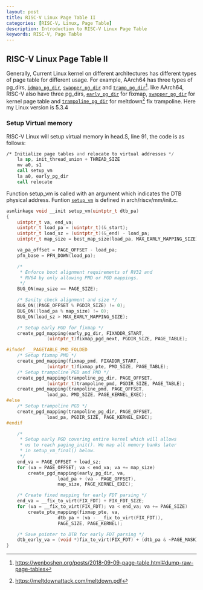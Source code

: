 ```yaml
---
layout: post
title: RISC-V Linux Page Table II
categories: [RISC-V, Linux, Page Table]
description: Introduction to RISC-V Linux Page Table
keywords: RISC-V, Page Table
---
```


## RISC-V Linux Page Table II

Generally, Current Linux kernel on different architectures has different types of page table for different usage. For example, AArch64 has three types of pg_dirs, [`idmap_pg_dir`](https://elixir.bootlin.com/linux/v4.14.68/source/arch/arm64/kernel/vmlinux.lds.S#L219), [`swapper_pg_dir`](https://elixir.bootlin.com/linux/v4.14.68/source/arch/arm64/kernel/vmlinux.lds.S#L221) and [`tramp_pg_dir`](https://elixir.bootlin.com/linux/v4.14.68/source/arch/arm64/kernel/vmlinux.lds.S#L230)[^note1]. like AArch64, RISC-V also have three pg_dirs, [`early_pg_dir`](https://elixir.bootlin.com/linux/v5.3.4/source/arch/riscv/mm/init.c#L148) for fixmap, [`swapper_pg_dir`](https://elixir.bootlin.com/linux/v5.3.4/source/arch/riscv/mm/init.c#L141) for kernel page table and [`trampoline_pg_dir`](https://elixir.bootlin.com/linux/v5.3.4/source/arch/riscv/mm/init.c#L142) for meltdown[^note2] fix trampoline. Here my Linux version is 5.3.4



### Setup Virtual memory

RISC-V Linux will setup virtual memory in head.S, line 91, the code is as follows:

```asm
/* Initialize page tables and relocate to virtual addresses */
	la sp, init_thread_union + THREAD_SIZE
	mv a0, s1
	call setup_vm
	la a0, early_pg_dir
	call relocate
```

Function setup_vm is called with an argument which indicates the DTB physical address. Funtion [`setup_vm`](https://elixir.bootlin.com/linux/v5.3.4/source/arch/riscv/mm/init.c#L336) is defined in arch/riscv/mm/init.c.

```c
asmlinkage void __init setup_vm(uintptr_t dtb_pa)
{
	uintptr_t va, end_va;
	uintptr_t load_pa = (uintptr_t)(&_start);
	uintptr_t load_sz = (uintptr_t)(&_end) - load_pa;
	uintptr_t map_size = best_map_size(load_pa, MAX_EARLY_MAPPING_SIZE);

	va_pa_offset = PAGE_OFFSET - load_pa;
	pfn_base = PFN_DOWN(load_pa);

	/*
	 * Enforce boot alignment requirements of RV32 and
	 * RV64 by only allowing PMD or PGD mappings.
	 */
	BUG_ON(map_size == PAGE_SIZE);

	/* Sanity check alignment and size */
	BUG_ON((PAGE_OFFSET % PGDIR_SIZE) != 0);
	BUG_ON((load_pa % map_size) != 0);
	BUG_ON(load_sz > MAX_EARLY_MAPPING_SIZE);

	/* Setup early PGD for fixmap */
	create_pgd_mapping(early_pg_dir, FIXADDR_START,
			   (uintptr_t)fixmap_pgd_next, PGDIR_SIZE, PAGE_TABLE);

#ifndef __PAGETABLE_PMD_FOLDED
	/* Setup fixmap PMD */
	create_pmd_mapping(fixmap_pmd, FIXADDR_START,
			   (uintptr_t)fixmap_pte, PMD_SIZE, PAGE_TABLE);
	/* Setup trampoline PGD and PMD */
	create_pgd_mapping(trampoline_pg_dir, PAGE_OFFSET,
			   (uintptr_t)trampoline_pmd, PGDIR_SIZE, PAGE_TABLE);
	create_pmd_mapping(trampoline_pmd, PAGE_OFFSET,
			   load_pa, PMD_SIZE, PAGE_KERNEL_EXEC);
#else
	/* Setup trampoline PGD */
	create_pgd_mapping(trampoline_pg_dir, PAGE_OFFSET,
			   load_pa, PGDIR_SIZE, PAGE_KERNEL_EXEC);
#endif

	/*
	 * Setup early PGD covering entire kernel which will allows
	 * us to reach paging_init(). We map all memory banks later
	 * in setup_vm_final() below.
	 */
	end_va = PAGE_OFFSET + load_sz;
	for (va = PAGE_OFFSET; va < end_va; va += map_size)
		create_pgd_mapping(early_pg_dir, va,
				   load_pa + (va - PAGE_OFFSET),
				   map_size, PAGE_KERNEL_EXEC);

	/* Create fixed mapping for early FDT parsing */
	end_va = __fix_to_virt(FIX_FDT) + FIX_FDT_SIZE;
	for (va = __fix_to_virt(FIX_FDT); va < end_va; va += PAGE_SIZE)
		create_pte_mapping(fixmap_pte, va,
				   dtb_pa + (va - __fix_to_virt(FIX_FDT)),
				   PAGE_SIZE, PAGE_KERNEL);

	/* Save pointer to DTB for early FDT parsing */
	dtb_early_va = (void *)fix_to_virt(FIX_FDT) + (dtb_pa & ~PAGE_MASK);
}
```








[^note1]: https://wenboshen.org/posts/2018-09-09-page-table.html#dump-raw-page-tables
[^note2]: https://meltdownattack.com/meltdown.pdf

